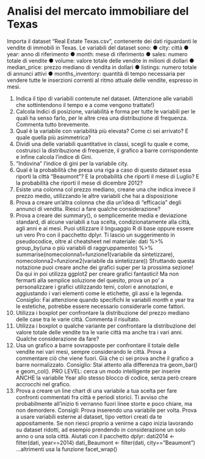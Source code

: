 # Analisi del mercato immobiliare del Texas

Importa il dataset “Real Estate Texas.csv”, contenente dei dati riguardanti le vendite di immobili in Texas. Le
variabili del dataset sono:
● city: città
● year: anno di riferimento
● month: mese di riferimento
● sales: numero totale di vendite
● volume: valore totale delle vendite in milioni di dollari
● median_price: prezzo mediano di vendita in dollari
● listings: numero totale di annunci attivi
● months_inventory: quantità di tempo necessaria per vendere tutte le inserzioni correnti al ritmo
attuale delle vendite, espresso in mesi.
1. Indica il tipo di variabili contenute nel dataset. (Attenzione alle variabili che sottintendono il tempo
e a come vengono trattate!)
2. Calcola Indici di posizione, variabilità e forma per tutte le variabili per le quali ha senso farlo, per le
altre crea una distribuzione di frequenza. Commenta tutto brevemente.
3. Qual è la variabile con variabilità più elevata? Come ci sei arrivato? E quale quella più asimmetrica?
4. Dividi una delle variabili quantitative in classi, scegli tu quale e come, costruisci la distribuzione di
frequenze, il grafico a barre corrispondente e infine calcola l’indice di Gini.
5. “Indovina” l’indice di gini per la variabile city.
6. Qual è la probabilità che presa una riga a caso di questo dataset essa riporti la città “Beaumont”? E
la probabilità che riporti il mese di Luglio? E la probabilità che riporti il mese di dicembre 2012?
7. Esiste una colonna col prezzo mediano, creane una che indica invece il prezzo medio, utilizzando le
altre variabili che hai a disposizione
8. Prova a creare un’altra colonna che dia un’idea di “efficacia” degli annunci di vendita. Riesci a fare
qualche considerazione?
9. Prova a creare dei summary(), o semplicemente media e deviazione standard, di alcune variabili a
tua scelta, condizionatamente alla città, agli anni e ai mesi. Puoi utilizzare il linguaggio R di base
oppure essere un vero Pro con il pacchetto dplyr. Ti lascio un suggerimento in pseudocodice, oltre
al cheatsheet nel materiale:
dati %>%
group_by(una o più variabili di raggruppamento) %>%
summarise(nomecolonna1=funzione1(variabile da sintetizzare),
nomecolonna2=funzione2(variabile da sintetizzare))
Sfruttando questa notazione puoi creare anche dei grafici super per la prossima sezione!
Da qui in poi utilizza ggplot2 per creare grafici fantastici! Ma non fermarti alla semplice soluzione del
quesito, prova un po’ a personalizzare i grafici utilizzando temi, colori e annotazioni, e aggiustando i vari
elementi come le etichette, gli assi e la legenda.
Consiglio: Fai attenzione quando specifichi le variabili month e year tra le estetiche, potrebbe essere
necessario considerarle come fattori.
1. Utilizza i boxplot per confrontare la distribuzione del prezzo mediano delle case tra le varie città.
Commenta il risultato.
2. Utilizza i boxplot o qualche variante per confrontare la distribuzione del valore totale delle vendite
tra le varie città ma anche tra i vari anni. Qualche considerazione da fare?
3. Usa un grafico a barre sovrapposte per confrontare il totale delle vendite nei vari mesi, sempre
considerando le città. Prova a commentare ciò che viene fuori. Già che ci sei prova anche il grafico a
barre normalizzato. Consiglio: Stai attento alla differenza tra geom_bar() e geom_col(). PRO LEVEL:
cerca un modo intelligente per inserire ANCHE la variabile Year allo stesso blocco di codice, senza
però creare accrocchi nel grafico.
4. Prova a creare un line chart di una variabile a tua scelta per fare confronti commentati fra città e
periodi storici. Ti avviso che probabilmente all’inizio ti verranno fuori linee storte e poco chiare, ma
non demordere.
Consigli: Prova inserendo una variabile per volta. Prova a usare variabili esterne al dataset, tipo vettori
creati da te appositamente.
Se non riesci proprio a venirne a capo inizia lavorando su dataset ridotti, ad esempio prendendo in
considerazione un solo anno o una sola città. Aiutati con il pacchetto dplyr:
dati2014 <- filter(dati, year==2014)
dati_Beaumont <- filter(dati, city==”Beaumont”)
…altrimenti usa la funzione facet_wrap()
